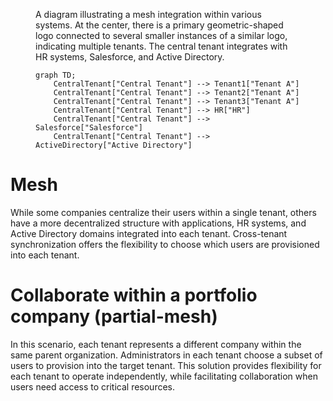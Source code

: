 <figure>

A diagram illustrating a mesh integration within various systems. At the center, there is a primary geometric-shaped logo connected to several smaller instances of a similar logo, indicating multiple tenants. The central tenant integrates with HR systems, Salesforce, and Active Directory.

```mermaid
graph TD;
    CentralTenant["Central Tenant"] --> Tenant1["Tenant A"]
    CentralTenant["Central Tenant"] --> Tenant2["Tenant A"]
    CentralTenant["Central Tenant"] --> Tenant3["Tenant A"]
    CentralTenant["Central Tenant"] --> HR["HR"]
    CentralTenant["Central Tenant"] --> Salesforce["Salesforce"]
    CentralTenant["Central Tenant"] --> ActiveDirectory["Active Directory"]
```

</figure>

# Mesh

While some companies centralize their users within a single tenant, others have a more decentralized structure with applications, HR systems, and Active Directory domains integrated into each tenant. Cross-tenant synchronization offers the flexibility to choose which users are provisioned into each tenant.

# Collaborate within a portfolio company (partial-mesh)

In this scenario, each tenant represents a different company within the same parent organization. Administrators in each tenant choose a subset of users to provision into the target tenant. This solution provides flexibility for each tenant to operate independently, while facilitating collaboration when users need access to critical resources.